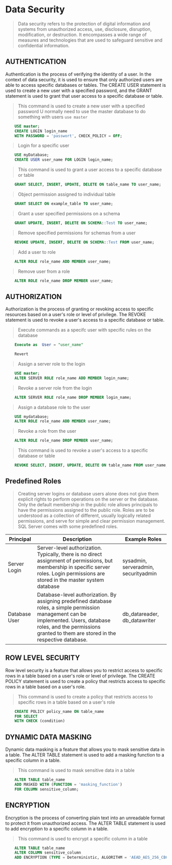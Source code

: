 # Data Security
> Data security refers to the protection of digital information and systems from unauthorized access, use, disclosure, disruption, modification, or destruction. It encompasses a wide range of measures and technologies that are used to safeguard sensitive and confidential information.
## AUTHENTICATION
Authentication is the process of verifying the identity of a user. In the context of data security, it is used to ensure that only authorized users are able to access specific databases or tables. The CREATE USER statement is used to create a new user with a specified password, and the GRANT statement is used to grant that user access to a specific database or table.
> This command is used to create a new user with a specified password
> U normally need to use the master database to do something with users ```use master```
```sql
    USE master;
    CREATE LOGIN login_name
    WITH PASSWORD = 'passwort', CHECK_POLICY = OFF;
```
> Login for a specific user
```sql
    USE myDatabase;
    CREATE USER user_name FOR LOGIN login_name;
```
> This command is used to grant a user access to a specific database or table
```sql
    GRANT SELECT, INSERT, UPDATE, DELETE ON table_name TO user_name;
```
> Object permission assigned to individual table
```sql
    GRANT SELECT ON example_table TO user_name;
```
> Grant a user specified permissions on a schema
```sql
    GRANT UPDATE, INSERT, DELETE ON SCHEMA::Test TO user_name;
```
> Remove specified permissions for schemas from a user
```sql
    REVOKE UPDATE, INSERT, DELETE ON SCHEMA::Test FROM user_name;
```
> Add a user to role
```sql
    ALTER ROLE role_name ADD MEMBER user_name;
```
> Remove user from a role
```sql
    ALTER ROLE role_name DROP MEMBER user_name;
```
## AUTHORIZATION
Authorization is the process of granting or revoking access to specific resources based on a user's role or level of privilege. The REVOKE statement is used to revoke a user's access to a specific database or table.
> Execute commands as a specifc user with specific rules on the database
```sql
    Execute as  User = "user_name"

    Revert
```
> Assign a server role to the login
```sql
    USE master;
    ALTER SERVER ROLE role_name ADD MEMBER login_name;
```
> Revoke a server role from the login
```sql
    ALTER SERVER ROLE role_name DROP MEMBER login_name;
```
> Assign a database role to the user
```sql
    USE mydatabase;
    ALTER ROLE role_name ADD MEMBER user_name;
```
> Revoke a role from the user
```sql
    ALTER ROLE role_name DROP MEMBER user_name;
```
> This command is used to revoke a user's access to a specific database or table
```sql
    REVOKE SELECT, INSERT, UPDATE, DELETE ON table_name FROM user_name;
```

## Predefined Roles
> Creating server logins or database users alone does not give them explicit rights to perform operations on the server or the database. Only the default membership in the public role allows principals to have the permissions assigned to the public role. Roles are to be understood as a collection of different, usually logically related permissions, and serve for simple and clear permission management. SQL Server comes with some predefined roles.

|Principal|Description|Example Roles|
|---|---|---|
|Server Login|Server-level authorization. Typically, there is no direct assignment of permissions, but membership in specific server roles. Login permissions are stored in the master system database|sysadmin, serveradmin, securityadmin|
|Database User|Database-level authorization. By assigning predefined database roles, a simple permission management can be implemented. Users, database roles, and the permissions granted to them are stored in the respective database.|db_datareader, db_datawriter|

## ROW LEVEL SECURITY
Row level security is a feature that allows you to restrict access to specific rows in a table based on a user's role or level of privilege. The CREATE POLICY statement is used to create a policy that restricts access to specific rows in a table based on a user's role.
> This command is used to create a policy that restricts access to specific rows in a table based on a user's role
```sql
    CREATE POLICY policy_name ON table_name
    FOR SELECT
    WITH CHECK (condition)
```
## DYNAMIC DATA MASKING
Dynamic data masking is a feature that allows you to mask sensitive data in a table. The ALTER TABLE statement is used to add a masking function to a specific column in a table.
> This command is used to mask sensitive data in a table
```sql
    ALTER TABLE table_name
    ADD MASKED WITH (FUNCTION = 'masking_function')
    FOR COLUMN sensitive_column;
```
## ENCRYPTION
Encryption is the process of converting plain text into an unreadable format to protect it from unauthorized access. The ALTER TABLE statement is used to add encryption to a specific column in a table.
> This command is used to encrypt a specific column in a table
```sql
    ALTER TABLE table_name
    ALTER COLUMN sensitive_column
    ADD ENCRYPTION (TYPE = Deterministic, ALGORITHM = 'AEAD_AES_256_CBC_HMAC_SHA_256');
```